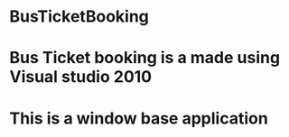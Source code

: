 # BusTicketBooking

# Bus Ticket booking is a made using Visual studio 2010
# This is a window base application
